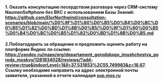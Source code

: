 #### 1. Оказать консультацию посердством разговора через CRM-систему NaumenSoftphone без ВКС с использованием Базы Знаний: https://github.com/ElorNorthwind/consultation-scenarios/blob/main/%D0%9F%D1%80%D0%B5%D0%B4%D0%BC%D0%B5%D1%82%D0%BD%D1%8B%D0%B5/%D0%9F%D1%80%D0%B5%D0%B4%D0%BC%D0%B5%D1%82%D0%BD%D1%8B%D0%B5.md
#### 2.Поблагодарить за обращение и предложить оценить работу на платформе Яндекс по ссылке: https://yandex.ru/maps/org/departament_gorodskogo_imushchestva_goroda_moskvy/1281834028/reviews/?add-review=true&indoorLevel=1&ll=37.531853%2C55.749983&z=16.67. Ссылку необходимо направить на адрес электронной почты заявителя, указанной в отчете календаря [suo.mos.ru](https://suo.mos.ru/qms/login)
